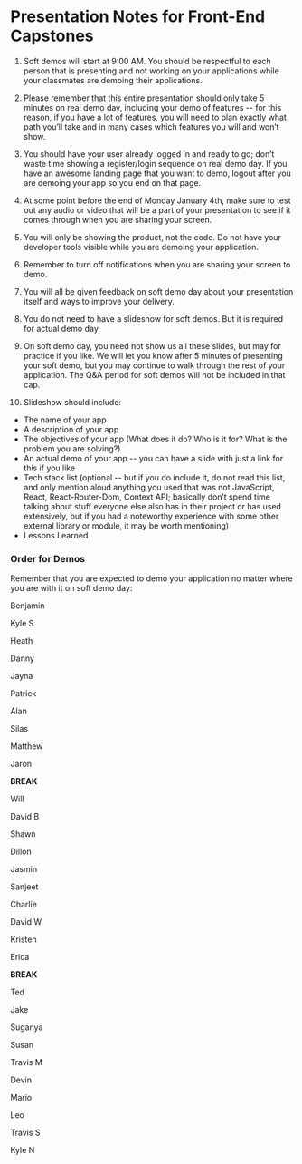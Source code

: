 # Presentation Notes for Front-End Capstones

1. Soft demos will start at 9:00 AM. You should be respectful to each person that is presenting and not working on your applications while your classmates are demoing their applications.

1. Please remember that this entire presentation should only take 5 minutes on real demo day, including your demo of features -- for this reason, if you have a lot of features, you will need to plan exactly what path you’ll take and in many cases which features you will and won’t show.

1. You should have your user already logged in and ready to go; don’t waste time showing a register/login sequence on real demo day. If you have an awesome landing page that you want to demo, logout after you are demoing your app so you end on that page.

1. At some point before the end of Monday January 4th, make sure to test out any audio or video that will be a part of your presentation to see if it comes through when you are sharing your screen.

1. You will only be showing the product, not the code. Do not have your developer tools visible while you are demoing your application.

1. Remember to turn off notifications when you are sharing your screen to demo.

1. You will all be given feedback on soft demo day about your presentation itself and ways to improve your delivery.

1. You do not need to have a slideshow for soft demos. But it is required for actual demo day.


1. On soft demo day, you need not show us all these slides, but may for practice if you like.
We will let you know after 5 minutes of presenting your soft demo, but you may continue to walk through the rest of your application. The Q&A period for soft demos will not be included in that cap.

1. Slideshow should include:
- The name of your app
- A description of your app
- The objectives of your app (What does it do? Who is it for? What is the problem you are solving?)
- An actual demo of your app -- you can have a slide with just a link for this if you like
- Tech stack list (optional -- but if you do include it, do not read this list, and only mention aloud anything you used that was not JavaScript, React, React-Router-Dom, Context API; basically don’t spend time talking about stuff everyone else also has in their project or has used extensively, but if you had a noteworthy experience with some other external library or module, it may be worth mentioning)
- Lessons Learned


### Order for Demos

Remember that you are expected to demo your application no matter where you are with it on soft demo day:

Benjamin

Kyle S

Heath

Danny

Jayna

Patrick

Alan

Silas

Matthew

Jaron

**BREAK**

Will

David B

Shawn

Dillon

Jasmin

Sanjeet

Charlie

David W

Kristen

Erica

**BREAK**

Ted

Jake

Suganya

Susan

Travis M

Devin

Mario

Leo

Travis S

Kyle N
